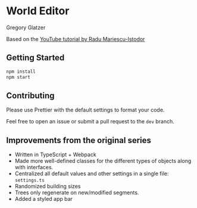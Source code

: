 # World Editor

Gregory Glatzer

Based on the [YouTube tutorial by Radu Mariescu-Istodor](https://www.youtube.com/watch?v=5iHejdqYIa8&t=10233s)

## Getting Started

```bash
npm install
npm start
```

## Contributing

Please use Prettier with the default settings to format your code.

Feel free to open an issue or submit a pull request to the `dev` branch.

## Improvements from the original series

-   Written in TypeScript + Webpack
-   Made more well-defined classes for the different types of objects along with interfaces.
-   Centralized all default values and other settings in a single file: `settings.ts`
-   Randomized building sizes
-   Trees only regenerate on new/modified segments.
-   Added a styled app bar
